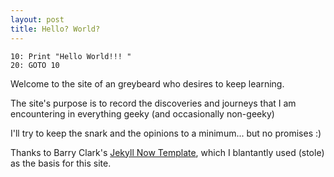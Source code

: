 ```yaml
---
layout: post
title: Hello? World?
---
```

```
10: Print "Hello World!!! "
20: GOTO 10
```

Welcome to the site of an greybeard who desires to keep learning.

The site's purpose is to record the discoveries and journeys that I am encountering in everything geeky (and occasionally non-geeky)

I'll try to keep the snark and the opinions to a minimum... but no promises :)

Thanks to Barry Clark's <a href="https://github.com/barryclark/jekyll-now">Jekyll Now Template</a>, which I blantantly used (stole) as the basis for this site.

